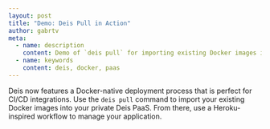 ```yaml
---
layout: post
title: "Demo: Deis Pull in Action"
author: gabrtv
meta:
  - name: description
    content: Demo of `deis pull` for importing existing Docker images into a Deis application.
  - name: keywords
    content: deis, docker, paas
---
```


Deis now features a Docker-native deployment process that is perfect for CI/CD integrations.
Use the `deis pull` command to import your existing Docker images into your private Deis PaaS.
From there, use a Heroku-inspired workflow to manage your application.

<script type="text/javascript" src="https://asciinema.org/a/11001.js" id="asciicast-11001" data-speed="2" async></script>
